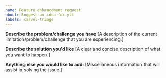 ```yaml
---
name: Feature enhancement request
about: Suggest an idea for ytt
labels: carvel-triage
---
```


**Describe the problem/challenge you have**
[A description of the current limitation/problem/challenge that you are experiencing.]


**Describe the solution you'd like**
[A clear and concise description of what you want to happen.]


**Anything else you would like to add:**
[Miscellaneous information that will assist in solving the issue.]
